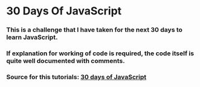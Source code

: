 # 30 Days Of JavaScript
### This is a challenge that I have taken for the next 30 days to learn JavaScript.
### If explanation for working of code is required, the code itself is quite well documented with comments.
### Source for this tutorials: <a href="https://github.com/Asabeneh/30-Days-Of-JavaScript">30 days of JavaScript</a>